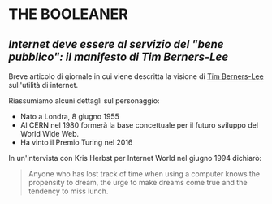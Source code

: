 # THE BOOLEANER

## _Internet deve essere al servizio del "bene pubblico": il manifesto di Tim Berners-Lee_

Breve articolo di giornale in cui viene descritta la visione di [Tim Berners-Lee](https://it.wikipedia.org/wiki/Tim_Berners-Lee) sull'utilità di internet.

Riassumiamo alcuni dettagli sul personaggio:

- Nato a Londra, 8 giugno 1955
- Al CERN nel 1980 formerà la base concettuale per il futuro sviluppo del World Wide Web.
- Ha vinto il Premio Turing nel 2016

In un'intervista con Kris Herbst per Internet World nel giugno 1994 dichiarò:

>Anyone who has lost track of time when using a computer knows the propensity to dream, the urge to make dreams come true and the tendency to miss lunch.
